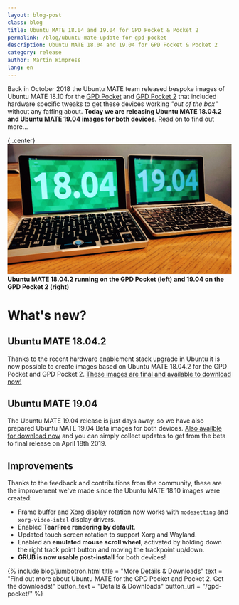 ```yaml
---
layout: blog-post
class: blog
title: Ubuntu MATE 18.04 and 19.04 for GPD Pocket & Pocket 2
permalink: /blog/ubuntu-mate-update-for-gpd-pocket
description: Ubuntu MATE 18.04 and 19.04 for GPD Pocket & Pocket 2
category: release
author: Martin Wimpress
lang: en
---
```


Back in October 2018 the Ubuntu MATE team released bespoke images of Ubuntu
MATE 18.10 for the [GPD Pocket](https://gpd.hk/gpdpocket) and
[GPD Pocket 2](https://gpd.hk/gpdpocket2) that included hardware specific
tweaks to get these devices working *"out of the box"* without any faffing
about. **Today we are releasing Ubuntu MATE 18.04.2 and Ubuntu MATE 19.04
images for both devices**. Read on to find out more...

{:.center}
![Ubuntu MATE 18.04.2 running on the GPD Pocket (left) and 19.04 on the GPD Pocket 2 (right)](/images/blog/gpd-pockets-news.jpg)
**Ubuntu MATE 18.04.2 running on the GPD Pocket (left) and 19.04 on the GPD Pocket 2 (right)**

# What's new?

## Ubuntu MATE 18.04.2

Thanks to the recent hardware enablement stack upgrade in Ubuntu it is now
possible to create images based on Ubuntu MATE 18.04.2 for the GPD Pocket and
GPD Pocket 2. [These images are final and available to download now!](https://ubuntu-mate.org/download/)

## Ubuntu MATE 19.04

The Ubuntu MATE 19.04 release is just days away, so we have also prepared
Ubuntu MATE 19.04 Beta images for both devices. [Also availble for download now](https://ubuntu-mate.org/download/)
and you can simply collect updates to get from the beta to final release on
April 18th 2019.

## Improvements

Thanks to the feedback and contributions from the community, these are the
improvement we've made since the Ubuntu MATE 18.10 images were created:

  * Frame buffer and Xorg display rotation now works with `modesetting` and `xorg-video-intel` display drivers.
  * Enabled **TearFree rendering by default**.
  * Updated touch screen rotation to support Xorg and Wayland.
  * Enabled an **emulated mouse scroll wheel**, activated by holding down the right track point button and moving the trackpoint up/down.
  * **GRUB is now usable post-install** for both devices!

{% include blog/jumbotron.html
    title = "More Details & Downloads"
    text = "Find out more about Ubuntu MATE for the GPD Pocket and Pocket 2. Get the downloads!"
    button_text = "Details & Downloads"
    button_url = "/gpd-pocket/"
%}
